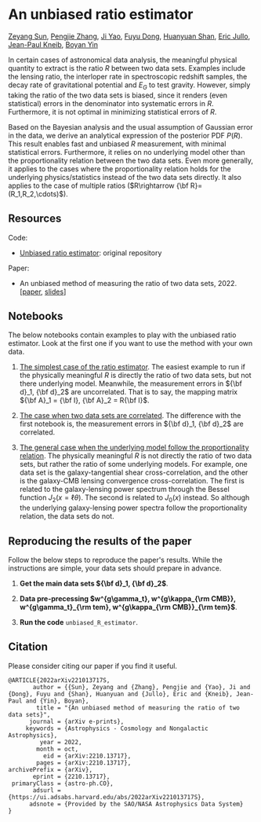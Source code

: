 # An unbiased ratio estimator

[Zeyang Sun](http://astro.sjtu.edu.cn/zh/staff/students/40-),
[Pengjie Zhang](http://astro.sjtu.edu.cn/zh/staff/people/13-),
[Ji Yao](http://astro.sjtu.edu.cn/zh/staff/postdoctoral-researchers/26-),
[Fuyu Dong](https://orcid.org/0000-0003-0296-0841),
[Huanyuan Shan](http://www.shao.cas.cn/2020Ver/yjdw/zgj/index_81441.html?json=http://sourcedb.shao.cas.cn/zw/zjrck/201905/t20190507_5289672.json),
[Eric Jullo](https://www.researchgate.net/profile/Eric-Jullo),
[Jean-Paul Kneib](https://people.epfl.ch/jean-paul.kneib),
[Boyan Yin](https://www.phys.virginia.edu/People/personal.asp?UID=by3fn)

In certain cases of astronomical data analysis, the meaningful physical quantity to extract is the ratio $R$ between two data sets. Examples include the lensing ratio, the interloper rate in spectroscopic redshift samples, the decay rate of gravitational potential and $E_G$ to test gravity. However, simply taking the ratio of the two data sets is biased, since it renders (even statistical) errors in the denominator into systematic errors in $R$. Furthermore, it is not optimal in minimizing statistical errors of $R$. 

Based on the Bayesian analysis and the usual assumption of Gaussian error in the data, we derive an analytical expression of the posterior PDF $P(R)$. This result enables fast and unbiased $R$ measurement, with minimal statistical errors. Furthermore, it relies on no underlying model other than the proportionality relation between the two data sets. Even more generally, it applies to the cases where the proportionality relation holds for the underlying physics/statistics instead of the two data sets directly. It also applies to the case of multiple ratios ($R\rightarrow {\bf R}=(R_1,R_2,\cdots)$).

## Resources

Code:
- [Unbiased ratio estimator](): original repository

Paper:
- An unbiased method of measuring the ratio of two data sets, 2022. [[paper](https://arxiv.org/abs/2210.13717), [slides](slides/lensing_ratio_SunZeyang_20230603.pdf)]

## Notebooks

The below notebooks contain examples to play with the unbiased ratio estimator. Look at the first one if you want to use the method with your own data.

1. [The simplest case of the ratio estimator](). The easiest example to run if the physically meaningful $R$ is directly the ratio of two data sets, but not there underlying model. Meanwhile, the measurement errors in ${\bf d}_1, {\bf d}_2$ are uncorrelated. That is to say, the mapping matrix ${\bf A}_1 = {\bf I}, {\bf A}_2 = R{\bf I}$.

2. [The case when two data sets are correlated](). The difference with the first notebook is, the measurement errors in ${\bf d}_1, {\bf d}_2$ are correlated.

3. [The general case when the underlying model follow the proportionality relation](). The physically meaningful $R$ is not directly the ratio of two data sets, but rather the ratio of some underlying models. For example, one data set is the galaxy-tangential shear cross-correlation, and the other is the galaxy-CMB lensing convergence cross-correlation. The first is related to the galaxy-lensing power spectrum through the Bessel function $J_2(x=\ell\theta)$. The second is related to $J_0(x)$ instead. So although the underlying galaxy-lensing power spectra follow the proportionality relation, the data sets do not.

## Reproducing the results of the paper

Follow the below steps to reproduce the paper's results. While the instructions are simple, your data sets should prepare in advance.

1. **Get the main data sets ${\bf d}_1, {\bf d}_2$**.

2. **Data pre-precessing $w^{g\gamma_t}, w^{g\kappa_{\rm CMB}}, w^{g\gamma_t}_{\rm tem}, w^{g\kappa_{\rm CMB}}_{\rm tem}$**.

3. **Run the code** `unbiased_R_estimator`.

## Citation

Please consider citing our paper if you find it useful.

```
@ARTICLE{2022arXiv221013717S,
       author = {{Sun}, Zeyang and {Zhang}, Pengjie and {Yao}, Ji and {Dong}, Fuyu and {Shan}, Huanyuan and {Jullo}, Eric and {Kneib}, Jean-Paul and {Yin}, Boyan},
        title = "{An unbiased method of measuring the ratio of two data sets}",
      journal = {arXiv e-prints},
     keywords = {Astrophysics - Cosmology and Nongalactic Astrophysics},
         year = 2022,
        month = oct,
          eid = {arXiv:2210.13717},
        pages = {arXiv:2210.13717},
archivePrefix = {arXiv},
       eprint = {2210.13717},
 primaryClass = {astro-ph.CO},
       adsurl = {https://ui.adsabs.harvard.edu/abs/2022arXiv221013717S},
      adsnote = {Provided by the SAO/NASA Astrophysics Data System}
}
```

